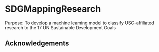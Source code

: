 # SDGMappingResearch
Purpose: To develop a machine learning model to classify USC-affiliated research to the 17 UN Sustainable Development Goals

## Acknowledgements

